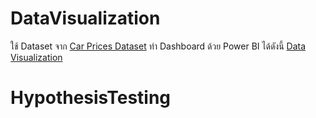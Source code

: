 # DataVisualization 
ใช้ Dataset จาก [Car Prices Dataset](https://www.kaggle.com/sidharth178/car-prices-dataset) 
ทำ Dashboard ด้วย Power BI ได้ดังนี้
 [Data Visualization](./DataVisualization.md) 


# HypothesisTesting
